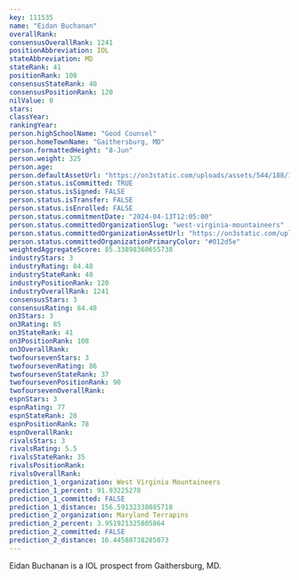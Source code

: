 ```yaml
---
key: 111535
name: "Eidan Buchanan"
overallRank: 
consensusOverallRank: 1241
positionAbbreviation: IOL
stateAbbreviation: MD
stateRank: 41
positionRank: 108
consensusStateRank: 40
consensusPositionRank: 120
nilValue: 0
stars: 
classYear: 
rankingYear: 
person.highSchoolName: "Good Counsel"
person.homeTownName: "Gaithersburg, MD"
person.formattedHeight: "8-Jun"
person.weight: 325
person.age: 
person.defaultAssetUrl: "https://on3static.com/uploads/assets/544/188/188544.png"
person.status.isCommitted: TRUE
person.status.isSigned: FALSE
person.status.isTransfer: FALSE
person.status.isEnrolled: FALSE
person.status.commitmentDate: "2024-04-13T12:05:00"
person.status.committedOrganizationSlug: "west-virginia-mountaineers"
person.status.committedOrganizationAssetUrl: "https://on3static.com/uploads/assets/789/149/149789.svg"
person.status.committedOrganizationPrimaryColor: "#012d5e"
weightedAggregateScore: 85.33898360655738
industryStars: 3
industryRating: 84.48
industryStateRank: 40
industryPositionRank: 120
industryOverallRank: 1241
consensusStars: 3
consensusRating: 84.48
on3Stars: 3
on3Rating: 85
on3StateRank: 41
on3PositionRank: 108
on3OverallRank: 
twofoursevenStars: 3
twofoursevenRating: 86
twofoursevenStateRank: 37
twofoursevenPositionRank: 90
twofoursevenOverallRank: 
espnStars: 3
espnRating: 77
espnStateRank: 28
espnPositionRank: 78
espnOverallRank: 
rivalsStars: 3
rivalsRating: 5.5
rivalsStateRank: 35
rivalsPositionRank: 
rivalsOverallRank: 
prediction_1_organization: West Virginia Mountaineers
prediction_1_percent: 91.93225278
prediction_1_committed: FALSE
prediction_1_distance: 156.59132338085718
prediction_2_organization: Maryland Terrapins
prediction_2_percent: 3.951921325805864
prediction_2_committed: FALSE
prediction_2_distance: 16.44588738285073
---
```

Eidan Buchanan is a IOL prospect from Gaithersburg, MD.